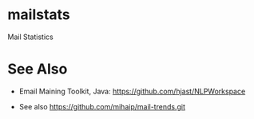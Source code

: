 # mailstats
Mail Statistics


# See Also
* Email Maining Toolkit, Java: https://github.com/hjast/NLPWorkspace

* See also https://github.com/mihaip/mail-trends.git

